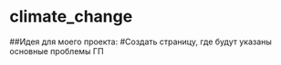# climate_change

##Идея для моего проекта:
#Создать страницу, где будут указаны основные проблемы ГП


